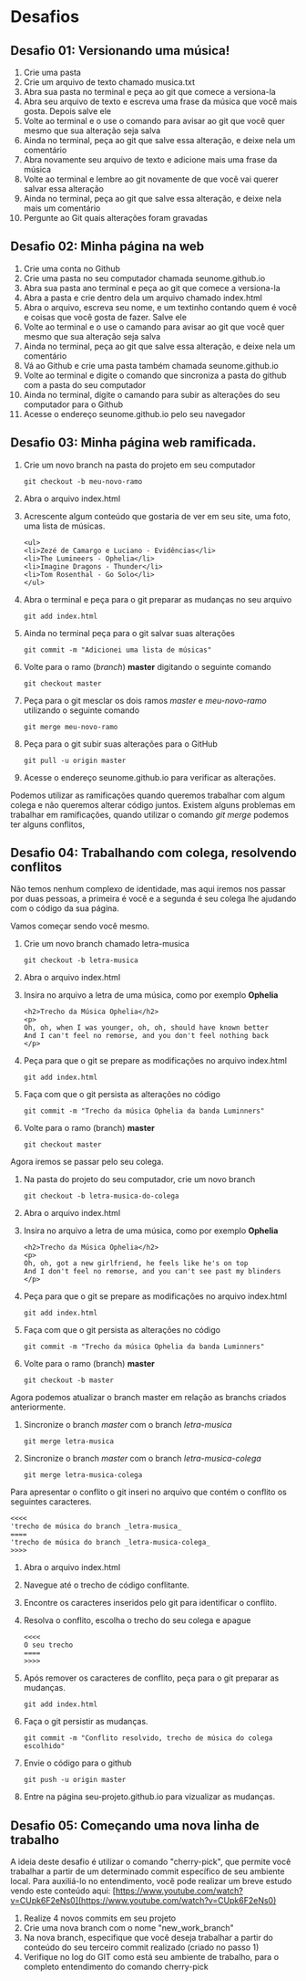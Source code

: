 # Desafios

## Desafio 01: Versionando uma música!

1. Crie uma pasta
2. Crie um arquivo de texto chamado musica.txt
3. Abra sua pasta no terminal e peça ao git que comece a versiona-la
4. Abra seu arquivo de texto e escreva uma frase da música que você mais gosta. Depois salve ele
5. Volte ao terminal e o use o comando para avisar ao git que você quer mesmo que sua alteração seja salva
6. Ainda no terminal, peça ao git que salve essa alteração, e deixe nela um comentário
7. Abra novamente seu arquivo de texto e adicione mais uma frase da música
8. Volte ao terminal e lembre ao git novamente de que você vai querer salvar essa alteração
9. Ainda no terminal, peça ao git que salve essa alteração, e deixe nela mais um comentário
10. Pergunte ao Git quais alterações foram gravadas

## Desafio 02: Minha página na web

1. Crie uma conta no Github
2. Crie uma pasta no seu computador chamada seunome.github.io
3. Abra sua pasta ano terminal e peça ao git que comece a versiona-la
4. Abra a pasta e crie dentro dela um arquivo chamado index.html
5. Abra o arquivo, escreva seu nome, e um textinho contando quem é você e coisas que você gosta de fazer. Salve ele
6. Volte ao terminal e o use o camando para avisar ao git que você quer mesmo que sua alteração seja salva
7. Ainda no terminal, peça ao git que salve essa alteração, e deixe nela um comentário
8. Vá ao Github e crie uma pasta também chamada seunome.github.io
9. Volte ao terminal e digite o comando que sincroniza a pasta do github com a pasta do seu computador
10. Ainda no terminal, digite o camando para subir as alterações do seu computador para o Github
11. Acesse o endereço seunome.github.io pelo seu navegador

## Desafio 03: Minha página web ramificada.

1. Crie um novo branch na pasta do projeto em seu computador

   ```text
   git checkout -b meu-novo-ramo
   ```

2. Abra o arquivo index.html
3. Acrescente algum conteúdo que gostaria de ver em seu site, uma foto, uma lista de músicas.

   ```text
   <ul>
   <li>Zezé de Camargo e Luciano - Evidências</li>
   <li>The Lumineers - Ophelia</li>
   <li>Imagine Dragons - Thunder</li>
   <li>Tom Rosenthal - Go Solo</li>
   </ul>
   ```

4. Abra o terminal e peça para o git preparar as mudanças no seu arquivo

   ```text
   git add index.html
   ```

5. Ainda no terminal peça para o git salvar suas alterações

   ```text
   git commit -m "Adicionei uma lista de músicas"
   ```

6. Volte para o ramo \(_branch_\) **master** digitando o seguinte comando

   ```text
   git checkout master
   ```

7. Peça para o git mesclar os dois ramos _master_ e _meu-novo-ramo_ utilizando o seguinte comando

   ```text
   git merge meu-novo-ramo
   ```

8. Peça para o git subir suas alterações para o GitHub

   ```text
   git pull -u origin master
   ```

9. Acesse o endereço seunome.github.io para verificar as alterações.

Podemos utilizar as ramificações quando queremos trabalhar com algum colega e não queremos alterar código juntos. Existem alguns problemas em trabalhar em ramificações, quando utilizar o comando _git merge_ podemos ter alguns conflitos,

## Desafio 04: Trabalhando com colega, resolvendo conflitos

Não temos nenhum complexo de identidade, mas aqui iremos nos passar por duas pessoas, a primeira é você e a segunda é seu colega lhe ajudando com o código da sua página.

Vamos começar sendo você mesmo.

1. Crie um novo branch chamado letra-musica

   ```text
   git checkout -b letra-musica
   ```

2. Abra o arquivo index.html
3. Insira no arquivo a letra de uma música, como por exemplo **Ophelia**

   ```text
   <h2>Trecho da Música Ophelia</h2>
   <p>
   Oh, oh, when I was younger, oh, oh, should have known better
   And I can't feel no remorse, and you don't feel nothing back
   </p>
   ```

4. Peça para que o git se prepare as modificações no arquivo index.html

   ```text
   git add index.html
   ```

5. Faça com que o git persista as alterações no código

   ```text
   git commit -m "Trecho da música Ophelia da banda Luminners"
   ```

6. Volte para o ramo \(branch\) **master**

   ```text
   git checkout master
   ```

Agora iremos se passar pelo seu colega.

1. Na pasta do projeto do seu computador, crie um novo branch

   ```text
   git checkout -b letra-musica-do-colega
   ```

2. Abra o arquivo index.html
3. Insira no arquivo a letra de uma música, como por exemplo **Ophelia**

   ```text
   <h2>Trecho da Música Ophelia</h2>
   <p>
   Oh, oh, got a new girlfriend, he feels like he's on top
   And I don't feel no remorse, and you can't see past my blinders
   </p>
   ```

4. Peça para que o git se prepare as modificações no arquivo index.html

   ```text
   git add index.html
   ```

5. Faça com que o git persista as alterações no código

   ```text
   git commit -m "Trecho da música Ophelia da banda Luminners"
   ```

6. Volte para o ramo \(branch\) **master**

   ```text
   git checkout -b master
   ```

Agora podemos atualizar o branch master em relação as branchs criados anteriormente.

1. Sincronize o branch _master_ com o branch _letra-musica_

   ```text
   git merge letra-musica
   ```

2. Sincronize o branch _master_ com o branch _letra-musica-colega_

   ```text
   git merge letra-musica-colega
   ```

Para apresentar o conflito o git inseri no arquivo que contém o conflito os seguintes caracteres.

```text
<<<<
'trecho de música do branch _letra-musica_
====
'trecho de música do branch _letra-musica-colega_
>>>>
```

1. Abra o arquivo index.html
2. Navegue até o trecho de código conflitante.
3. Encontre os caracteres inseridos pelo git para identificar o conflito.
4. Resolva o conflito, escolha o trecho do seu colega e apague

   ```text
   <<<<
   O seu trecho
   ====
   >>>>
   ```

5. Após remover os caracteres de conflito, peça para o git preparar as mudanças.

   ```text
   git add index.html
   ```

6. Faça o git persistir as mudanças.

   ```text
   git commit -m "Conflito resolvido, trecho de música do colega escolhido"
   ```

7. Envie o código para o github

   ```text
   git push -u origin master
   ```

8. Entre na página seu-projeto.github.io para vizualizar as mudanças.

## Desafio 05: Começando uma nova linha de trabalho

A ideia deste desafio é utilizar o comando "cherry-pick", que permite você trabalhar a partir de um determinado commit específico de seu ambiente local. Para auxiliá-lo no entendimento, você pode realizar um breve estudo vendo este conteúdo aqui: [https://www.youtube.com/watch?v=CUpk6F2eNs0](https://www.youtube.com/watch?v=CUpk6F2eNs0)

1. Realize 4 novos commits em seu projeto
2. Crie uma nova branch com o nome "new\_work\_branch"
3. Na nova branch, especifique que você deseja trabalhar a partir do conteúdo do seu terceiro commit realizado \(criado no passo 1\)
4. Verifique no log do GIT como está seu ambiente de trabalho, para o completo entendimento do comando cherry-pick

